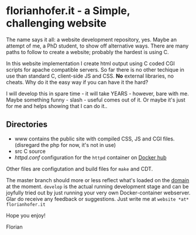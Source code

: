 # florianhofer.it - a Simple, challenging website

The name says it all: a website development repository, yes. Maybe an attempt of me, a PhD student, to show off alternative ways. There are many paths to follow to create a website; probably the hardest is using C. 

In this website implementation I create html output using C coded CGI scripts for apache compatible servers. So far there is no other techique in use than standard C, client-side JS and CSS. **No** external libraries, no cheats. Why do it the easy way if you can have it the hard?

I will develop this in spare time - it will take YEARS - however, bare with me. Maybe something funny - slash - useful comes out of it. Or maybe it's just for me and helps showing that I can do it..

## Directories

- www contains the public site with compiled CSS, JS and CGI files. (disregard the php for now, it's not in use)
- src C source 
- *httpd.conf*  configuration for the `httpd` container on [Docker hub](https://hub.docker.com)

Other files are configutation and build files for `make` and CDT.

The master branch should more or less reflect what's loaded on the [domain](https://www.florianhofer.it/) at the moment. `develop` is the actual running development stage and can be joyfully tried out by just running your very own Docker-container webserver.
Glar do receive any feedback or suggestions. Just write me at `website *at* florianhofer.it`

Hope you enjoy!

Florian
